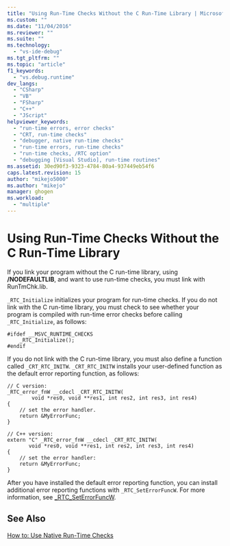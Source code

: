 ```yaml
---
title: "Using Run-Time Checks Without the C Run-Time Library | Microsoft Docs"
ms.custom: ""
ms.date: "11/04/2016"
ms.reviewer: ""
ms.suite: ""
ms.technology: 
  - "vs-ide-debug"
ms.tgt_pltfrm: ""
ms.topic: "article"
f1_keywords: 
  - "vs.debug.runtime"
dev_langs: 
  - "CSharp"
  - "VB"
  - "FSharp"
  - "C++"
  - "JScript"
helpviewer_keywords: 
  - "run-time errors, error checks"
  - "CRT, run-time checks"
  - "debugger, native run-time checks"
  - "run-time errors, run-time checks"
  - "run-time checks, /RTC option"
  - "debugging [Visual Studio], run-time routines"
ms.assetid: 30ed90f3-9323-4784-80a4-937449eb54f6
caps.latest.revision: 15
author: "mikejo5000"
ms.author: "mikejo"
manager: ghogen
ms.workload: 
  - "multiple"
---
```

# Using Run-Time Checks Without the C Run-Time Library
If you link your program without the C run-time library, using **/NODEFAULTLIB**, and want to use run-time checks, you must link with RunTmChk.lib.  
  
 `_RTC_Initialize` initializes your program for run-time checks. If you do not link with the C run-time library, you must check to see whether your program is compiled with run-time error checks before calling `_RTC_Initialize`, as follows:  
  
```  
#ifdef __MSVC_RUNTIME_CHECKS  
    _RTC_Initialize();  
#endif  
```  
  
 If you do not link with the C run-time library, you must also define a function called `_CRT_RTC_INITW`. `_CRT_RTC_INITW` installs your user-defined function as the default error reporting function, as follows:  
  
```  
// C version:  
_RTC_error_fnW __cdecl _CRT_RTC_INITW(  
        void *res0, void **res1, int res2, int res3, int res4)  
{  
    // set the error handler.  
    return &MyErrorFunc;   
}  
  
// C++ version:  
extern "C" _RTC_error_fnW __cdecl _CRT_RTC_INITW(  
       void *res0, void **res1, int res2, int res3, int res4)  
{  
    // set the error handler:  
    return &MyErrorFunc;  
}  
```  
  
 After you have installed the default error reporting function, you can install additional error reporting functions with `_RTC_SetErrorFuncW`. For more information, see [_RTC_SetErrorFuncW](/cpp/c-runtime-library/reference/rtc-seterrorfuncw).  
  
## See Also  
 [How to: Use Native Run-Time Checks](../debugger/how-to-use-native-run-time-checks.md)